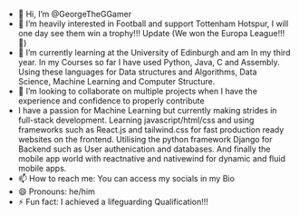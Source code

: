 - 👋 Hi, I’m @GeorgeTheGGamer
- 👀 I’m heavily interested in Football and support Tottenham Hotspur, I will one day see them win a trophy!!! Update (We won the Europa League!!! 🥳)
- 🌱 I’m currently learning at the University of Edinburgh and am In my third year. In my Courses so far I have used Python, Java, C and Assembly. Using these languages for Data structures and Algorithms, Data Science, Machine Learning and Computer Structure.
- 💞️ I’m looking to collaborate on multiple projects when I have the experience and confidence to properly contribute
- I have a passion for Machine Learning but currently making strides in full-stack development. Learning javascript/html/css and using frameworks such as React.js and tailwind.css for fast production ready websites on the frontend. Utilising the python framework Django for Backend such as User authenication and databases. And finally the mobile app world with reactnative and nativewind for dynamic and fluid mobile apps.
- 📫 How to reach me: You can access my socials in my Bio
- 😄 Pronouns: he/him
- ⚡ Fun fact: I achieved a lifeguarding Qualification!!!

<!---
GeorgeTheGGamer/GeorgeTheGGamer is a ✨ special ✨ repository because its `README.md` (this file) appears on your GitHub profile.
You can click the Preview link to take a look at your changes.
--->
